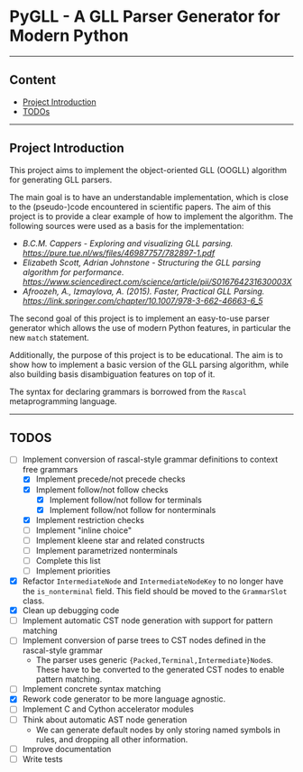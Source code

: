 # PyGLL - A GLL Parser Generator for Modern Python

---

## Content 

- [Project Introduction](#project-introduction)
- [TODOs](#todos)

---

## Project Introduction

This project aims to implement the object-oriented GLL (OOGLL)
algorithm for generating GLL parsers.

The main goal is to have an understandable implementation, which is 
close to the (pseudo-)code encountered in scientific papers. 
The aim of this project is to provide a clear example of how 
to implement the algorithm. The following sources were used
as a basis for the implementation:

- _B.C.M. Cappers - Exploring and visualizing GLL parsing. https://pure.tue.nl/ws/files/46987757/782897-1.pdf_ 
- _Elizabeth Scott, Adrian Johnstone - Structuring the GLL parsing algorithm for performance. https://www.sciencedirect.com/science/article/pii/S016764231630003X_
- _Afroozeh, A., Izmaylova, A. (2015). Faster, Practical GLL Parsing. https://link.springer.com/chapter/10.1007/978-3-662-46663-6_5_ 

The second goal of this project is to implement an
easy-to-use parser generator which allows the use 
of modern Python features, in particular the new `match` statement.

Additionally, the purpose of this project is to be educational.
The aim is to show how to implement a basic version of the GLL parsing 
algorithm, while also building basis disambiguation features on top 
of it. 

The syntax for declaring grammars is borrowed from the `Rascal`
metaprogramming language.

---

## TODOS

- [ ] Implement conversion of rascal-style grammar definitions to context free grammars
  - [x] Implement precede/not precede checks 
  - [x] Implement follow/not follow checks 
    - [x] Implement follow/not follow for terminals 
    - [x] Implement follow/not follow for nonterminals
  - [x] Implement restriction checks
  - [ ] Implement "inline choice"
  - [ ] Implement kleene star and related constructs
  - [ ] Implement parametrized nonterminals 
  - [ ] Complete this list
  - [ ] Implement priorities 
- [x] Refactor `IntermediateNode` and `IntermediateNodeKey` to no longer have the `is_nonterminal` field.
  This field should be moved to the `GrammarSlot` class.
- [x] Clean up debugging code 
- [ ] Implement automatic CST node generation with support for pattern matching
- [ ] Implement conversion of parse trees to CST nodes defined in the rascal-style grammar 
  - The parser uses generic `{Packed,Terminal,Intermediate}Node`s. 
    These have to be converted to the generated CST nodes to enable pattern matching.
- [ ] Implement concrete syntax matching 
- [x] Rework code generator to be more language agnostic.
- [ ] Implement C and Cython accelerator modules
- [ ] Think about automatic AST node generation
  - We can generate default nodes by only storing named symbols in rules, 
    and dropping all other information.
- [ ] Improve documentation
- [ ] Write tests

